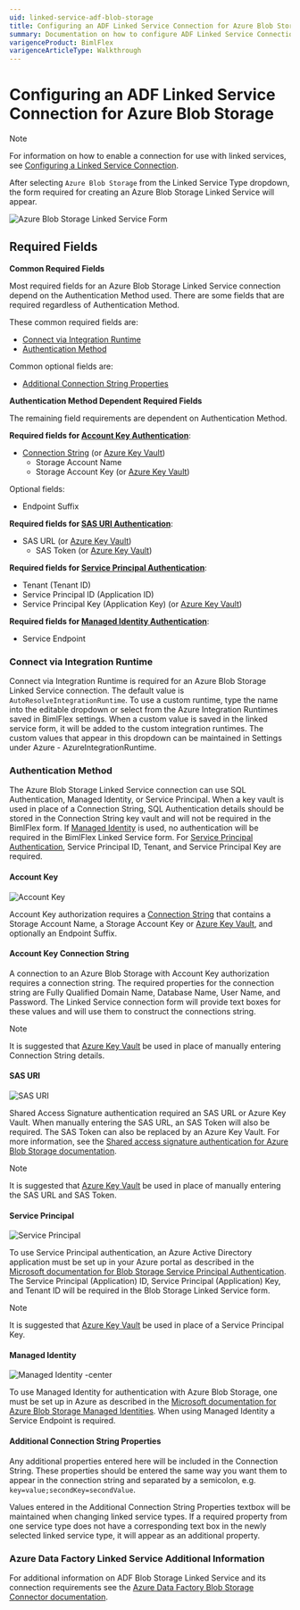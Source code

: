 ```yaml
---
uid: linked-service-adf-blob-storage
title: Configuring an ADF Linked Service Connection for Azure Blob Storage
summary: Documentation on how to configure ADF Linked Service Connection for Azure Blob Storage with required fields, connection strings, and links to additional information
varigenceProduct: BimlFlex
varigenceArticleType: Walkthrough
---
```

# Configuring an ADF Linked Service Connection for Azure Blob Storage

> [!NOTE]
> For information on how to enable a connection for use with linked services, see [Configuring a Linked Service Connection](create-linked-service-connection.md).

[//]: # (TODO List of stages, connection types, and system types that can use Azure Blob Storage)

After selecting `Azure Blob Storage` from the Linked Service Type dropdown, the form required for creating an Azure Blob Storage Linked Service will appear.

![Azure Blob Storage Linked Service Form](images/bimlflex-ss-app-connections-adf-blob-storage-form.png "Azure Blob Storage Linked Service Form")

## Required Fields

**Common Required Fields**

Most required fields for an Azure Blob Storage Linked Service connection depend on the Authentication Method used.
There are some fields that are required regardless of Authentication Method.

These common required fields are:

+ [Connect via Integration Runtime](#connect-via-integration-runtime)
+ [Authentication Method](#authentication-method)

Common optional fields are:

+ [Additional Connection String Properties](#additional-connection-string-properties)

**Authentication Method Dependent Required Fields**

The remaining field requirements are dependent on Authentication Method.

**Required fields for [Account Key Authentication](#account-key)**:

+ [Connection String](#account-key-connection-string) (or [Azure Key Vault](create-linked-service-connection.md))
  + Storage Account Name
  + Storage Account Key (or [Azure Key Vault](create-linked-service-connection.md))

Optional fields:

+ Endpoint Suffix

**Required fields for [SAS URI Authentication](#sas-uri)**:

+ SAS URL (or [Azure Key Vault](create-linked-service-connection.md))
  + SAS Token (or [Azure Key Vault](create-linked-service-connection.md))

**Required fields for [Service Principal Authentication](#service-principal)**:

+ Tenant (Tenant ID)
+ Service Principal ID (Application ID)
+ Service Principal Key (Application Key) (or [Azure Key Vault](create-linked-service-connection.md))

**Required fields for [Managed Identity Authentication](#managed-identity)**:

+ Service Endpoint

### Connect via Integration Runtime

Connect via Integration Runtime is required for an Azure Blob Storage Linked Service connection.
The default value is `AutoResolveIntegrationRuntime`.
To use a custom runtime, type the name into the editable dropdown or select from the Azure Integration Runtimes saved in BimlFlex settings.
When a custom value is saved in the linked service form, it will be added to the custom integration runtimes.
The custom values that appear in this dropdown can be maintained in Settings under Azure - AzureIntegrationRuntime.

### Authentication Method

The Azure Blob Storage Linked Service connection can use SQL Authentication, Managed Identity, or Service Principal.
When a key vault is used in place of a Connection String, SQL Authentication details should be stored in the Connection String key vault and will not be required in the BimlFlex form.
If [Managed Identity](#managed-identity) is used, no authentication will be required in the BimlFlex Linked Service form.
For [Service Principal Authentication](#service-principal), Service Principal ID, Tenant, and Service Principal Key are required.

#### Account Key

![Account Key](images/bimlflex-ss-app-connections-adf-blob-storage-form.png "Account Key")

Account Key authorization requires a [Connection String](#account-key-connection-string) that contains a Storage Account Name, a Storage Account Key or [Azure Key Vault](create-linked-service-connection.md), and optionally an Endpoint Suffix.

#### Account Key Connection String

A connection to an Azure Blob Storage with Account Key authorization requires a connection string.
The required properties for the connection string are Fully Qualified Domain Name, Database Name, User Name, and Password.
The Linked Service connection form will provide text boxes for these values and will use them to construct the connections string.

> [!NOTE]
> It is suggested that [Azure Key Vault](linked-service-azure-key-vault.md) be used in place of manually entering Connection String details.

#### SAS URI

![SAS URI](images/bimlflex-ss-app-connections-adf-blob-storage-sas-uri.png "SAS URI")

Shared Access Signature authentication required an SAS URL or Azure Key Vault.
When manually entering the SAS URL, an SAS Token will also be required.
The SAS Token can also be replaced by an Azure Key Vault.
For more information, see the [Shared access signature authentication for Azure Blob Storage documentation](https://docs.microsoft.com/en-us/azure/data-factory/connector-azure-blob-storage#shared-access-signature-authentication).

> [!NOTE]
> It is suggested that [Azure Key Vault](linked-service-azure-key-vault.md) be used in place of manually entering the SAS URL and SAS Token.

#### Service Principal

![Service Principal](images/bimlflex-ss-app-connections-adf-blob-storage-service-principal.png "Service Principal")

To use Service Principal authentication, an Azure Active Directory application must be set up in your Azure portal as described in the [Microsoft documentation for Blob Storage Service Principal Authentication](https://docs.microsoft.com/en-us/azure/data-factory/connector-azure-blob-storage#service-principal-authentication).
The Service Principal (Application) ID, Service Principal (Application) Key, and Tenant ID will be required in the Blob Storage Linked Service form.

> [!NOTE]
> It is suggested that [Azure Key Vault](linked-service-azure-key-vault.md) be used in place of a Service Principal Key.

#### Managed Identity

![Managed Identity -center](images/bimlflex-ss-app-connections-adf-blob-storage-managed-identity.png "Managed Identity")

To use Managed Identity for authentication with Azure Blob Storage, one must be set up in Azure as described in the [Microsoft documentation for Azure Blob Storage Managed Identities](https://docs.microsoft.com/en-us/azure/data-factory/connector-azure-blob-storage#managed-identity).
When using Managed Identity a Service Endpoint is required.

#### Additional Connection String Properties

Any additional properties entered here will be included in the Connection String.
These properties should be entered the same way you want them to appear in the connection string and separated by a semicolon, e.g. `key=value;secondKey=secondValue`.

Values entered in the Additional Connection String Properties textbox will be maintained when changing linked service types.
If a required property from one service type does not have a corresponding text box in the newly selected linked service type, it will appear as an additional property.

### Azure Data Factory Linked Service Additional Information

For additional information on ADF Blob Storage Linked Service and its connection requirements see the [Azure Data Factory Blob Storage Connector documentation](https://docs.microsoft.com/en-us/azure/data-factory/connector-azure-blob-storage).

